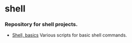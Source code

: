 # shell
### Repository for shell projects.
* [Shell, basics](https://github.com/viviani22/shell/tree/main/basics) Various scripts for basic shell commands.
